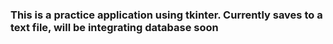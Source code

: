 ### This is a practice application using tkinter. Currently saves to a text file, will be integrating database soon ###

